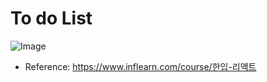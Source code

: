 # To do List

![Image](https://github.com/user-attachments/assets/fd3854e3-e4a8-4bc5-a9d2-c1426d471cd9)

- Reference: https://www.inflearn.com/course/한입-리액트
